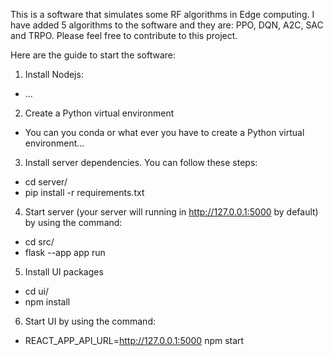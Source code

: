 This is a software that simulates some RF algorithms in Edge computing. I have added 5 algorithms to the software and they are: PPO, DQN, A2C, SAC and TRPO. Please feel free to contribute to this project.

Here are the guide to start the software:
1. Install Nodejs:
- ...
2. Create a Python virtual environment
- You can you conda or what ever you have to create a Python virtual environment...
3. Install server dependencies. You can follow these steps:
- cd server/
- pip install -r requirements.txt
4. Start server (your server will running in http://127.0.0.1:5000 by default) by using the command:
- cd src/
- flask --app app run
5. Install UI packages
- cd ui/
- npm install
6. Start UI by using the command:
- REACT_APP_API_URL=http://127.0.0.1:5000 npm start
